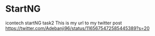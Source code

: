 # StartNG
icontech startNG task2
This is my url to my twitter post https://twitter.com/Adebanji96/status/1165675472585445389?s=20
